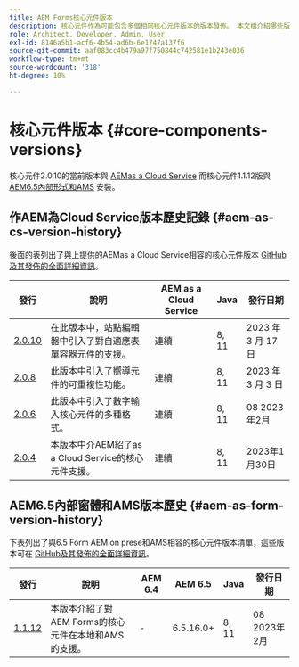 ```yaml
---
title: AEM Forms核心元件版本
description: 核心元件作為可能包含多個相同核心元件版本的版本發佈。 本文檔介紹哪些版本和版本以及如何瞭解與核心元件和的相容AEM性。
role: Architect, Developer, Admin, User
exl-id: 8146a5b1-acf6-4b54-ad6b-6e1747a137f6
source-git-commit: aaf083cc4b479a97f750844c742581e1b243e036
workflow-type: tm+mt
source-wordcount: '318'
ht-degree: 10%

---
```


# 核心元件版本 {#core-components-versions}

核心元件2.0.10的當前版本與 [AEMas a Cloud Service](https://experienceleague.adobe.com/docs/experience-manager-cloud-service/landing/home.html) 而核心元件1.1.12版與 [AEM6.5內部形式和AMS](https://experienceleague.adobe.com/docs/experience-manager-65/user-guide/home.html) 安裝。

## 作AEM為Cloud Service版本歷史記錄 {#aem-as-cs-version-history}

後面的表列出了與上提供的AEMas a Cloud Service相容的核心元件版本 [GitHub及其發佈的全面詳細資訊](https://github.com/adobe/aem-core-forms-components/releases)。

| 發行 | 說明 | AEM as a Cloud Service  | Java | 發行日期 |
|---|---|---|---|---|
| [2.0.10](https://github.com/adobe/aem-core-forms-components/releases/tag/core-forms-components-reactor-2.0.10) | 在此版本中，站點編輯器中引入了對自適應表單容器元件的支援。 | 連續 | 8, 11 | 2023 年 3 月 17 日 |
| [2.0.8](https://github.com/adobe/aem-core-forms-components/releases/tag/core-forms-components-reactor-2.0.8) | 此版本中引入了嚮導元件的可重複性功能。 | 連續 | 8, 11 | 2023 年 3 月 3 日 |
| [2.0.6](https://github.com/adobe/aem-core-forms-components/releases/tag/core-forms-components-reactor-2.0.6) | 此版本中引入了數字輸入核心元件的多種格式。 | 連續 | 8, 11 | 08 2023年2月 |
| [2.0.4](https://github.com/adobe/aem-core-forms-components/releases/tag/core-forms-components-reactor-2.0.6) | 本版本中介AEM紹了as a Cloud Service的核心元件支援。 | 連續 | 8, 11 | 2023年1月30日 |

## AEM6.5內部窗體和AMS版本歷史 {#aem-as-form-version-history}

下表列出了與6.5 Form AEM on prese和AMS相容的核心元件版本清單，這些版本可在 [GitHub及其發佈的全面詳細資訊](https://github.com/adobe/aem-core-forms-components/releases/tag/core-forms-components-reactor-1.1.12)。

| 發行 | 說明 | AEM 6.4 | AEM 6.5 | Java | 發行日期 |
|---|---|---|---|---|---|
| [1.1.12](https://github.com/adobe/aem-core-forms-components/releases/tag/core-forms-components-reactor-1.1.12) | 本版本介紹了對AEM Forms的核心元件在本地和AMS的支援。 | - | 6.5.16.0+ | 8, 11 | 08 2023年2月 |
